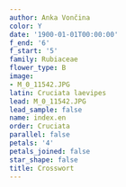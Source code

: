 ```yaml
---
author: Anka Vončina
color: Y
date: '1900-01-01T00:00:00'
f_end: '6'
f_start: '5'
family: Rubiaceae
flower_type: B
image:
- M_0_11542.JPG
latin: Cruciata laevipes
lead: M_0_11542.JPG
lead_sample: false
name: index.en
order: Cruciata
parallel: false
petals: '4'
petals_joined: false
star_shape: false
title: Crosswort
---
```

